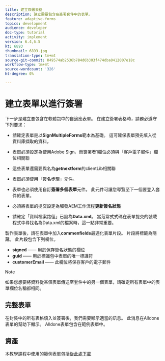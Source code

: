 ```yaml
---
title: 建立簽署表格
description: 建立需要包含在簽署套件中的表單。
feature: adaptive-forms
topics: development
audience: developer
doc-type: tutorial
activity: implement
version: 6.4,6.5
kt: 6893
thumbnail: 6893.jpg
translation-type: tm+mt
source-git-commit: 049574ab2536b784d6b303f474dba0412007e18c
workflow-type: tm+mt
source-wordcount: '326'
ht-degree: 0%

---
```



# 建立表單以進行簽署

下一步是建立要包含在軟體包中的自適應表單。 在建立簽署表格時，請務必遵守下列要求：

* 請確定表單是以&#x200B;**SignMultipleForms**&#x200B;範本為基礎。 這可確保表單預先填入從資料庫擷取的資料。

* 表單必須設定為使用Adobe Sign，而簽署者1欄位必須與「客戶電子郵件」欄位相關聯
* 這些表單還需要與名為&#x200B;**getnextform**&#x200B;的clientLib相關聯
* 表單必須使用「簽名步驟」元件。
* 表單也必須使用自訂&#x200B;**簽署多個表單**&#x200B;元件。 此元件可讓您導覽至下一個要登入套件的表單。
* 必須將表單的提交設定為觸發AEM工作流程&#x200B;**更新簽名狀態**
* 請確定「資料檔案路徑」已設為&#x200B;**Data.xml**。 當范常式式碼在表單提交的裝載程式中尋找名為Data.xml的檔案時，這一點非常重要。

製作表單後，請在表單中加入&#x200B;**commenfields**&#x200B;最適化表單片段。 片段將標籤為隱藏。 此片段包含下列欄位。

* **signed**  —— 用於保存簽名狀態的欄位
* **guid**  —— 用於標識包中表單的唯一標識符
* **customerEmail**  —— 此欄位將保存客戶的電子郵件



>[!NOTE]
>如果您想要將資料從某個表單傳送至套件中的另一個表單，請確定所有表單中的表單欄位名稱都相同。

## 完整表單

在封裝中的所有表格填入並簽署後，我們需要顯示適當的訊息。 此消息在Alldone表單的幫助下顯示。 Alldone表單包含在範例表單中。

## 資產

本教學課程中使用的範例表單包括[從此處下載](assets/forms-for-signing.zip)
